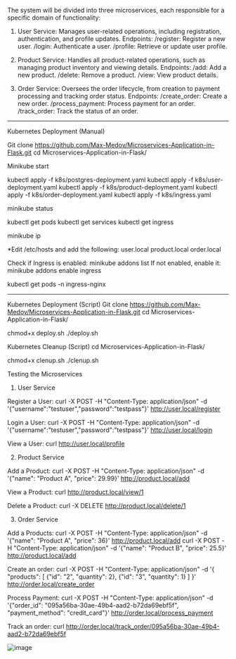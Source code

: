 The system will be divided into three microservices, each responsible for a specific domain of functionality:

1. User Service: Manages user-related operations, including registration, authentication, and profile updates.
Endpoints:
/register: Register a new user.
/login: Authenticate a user.
/profile: Retrieve or update user profile.

2. Product Service: Handles all product-related operations, such as managing product inventory and viewing details.
Endpoints:
/add: Add a new product.
/delete: Remove a product.
/view: View product details.

3. Order Service: Oversees the order lifecycle, from creation to payment processing and tracking order status.
Endpoints:
/create_order: Create a new order.
/process_payment: Process payment for an order.
/track_order: Track the status of an order.

----------------------------------------------

Kubernetes Deployment (Manual)

Git clone https://github.com/Max-Medov/Microservices-Application-in-Flask.git
cd Microservices-Application-in-Flask/

Minikube start

kubectl apply -f k8s/postgres-deployment.yaml
kubectl apply -f k8s/user-deployment.yaml
kubectl apply -f k8s/product-deployment.yaml
kubectl apply -f k8s/order-deployment.yaml
kubectl apply -f k8s/ingress.yaml

minikube status

kubectl get pods
kubectl get services
kubectl get ingress

minikube ip

*Edit /etc/hosts and add the following:
<minikube-ip> user.local
<minikube-ip> product.local
<minikube-ip> order.local

Check if Ingress is enabled:
minikube addons list
If not enabled, enable it:
minikube addons enable ingress

kubectl get pods -n ingress-nginx

---------------------------------------------------------------------

Kubernetes Deployment (Script)
Git clone https://github.com/Max-Medov/Microservices-Application-in-Flask.git
cd Microservices-Application-in-Flask/

chmod+x deploy.sh
./deploy.sh

Kubernetes Cleanup (Script)
cd Microservices-Application-in-Flask/

chmod+x clenup.sh
./clenup.sh



Testing the Microservices

1. User Service

Register a User:
curl -X POST -H "Content-Type: application/json" -d '{"username":"testuser","password":"testpass"}' http://user.local/register





Login a User:
curl -X POST -H "Content-Type: application/json" -d '{"username":"testuser","password":"testpass"}' http://user.local/login




View a User:
curl http://user.local/profile





2. Product Service 

Add a Product:
curl -X POST -H "Content-Type: application/json" -d '{"name": "Product A", "price": 29.99}' http://product.local/add




View a Product:
curl http://product.local/view/1



Delete a Product:
curl -X DELETE http://product.local/delete/1





3. Order Service 

Add a Products:
curl -X POST -H "Content-Type: application/json" -d '{"name": "Product A", "price": 36}' http://product.local/add
curl -X POST -H "Content-Type: application/json" -d '{"name": "Product B", "price": 25.5}' http://product.local/add




Create an order:
curl -X POST -H "Content-Type: application/json" -d '{
  "products": [
    {"id": "2", "quantity": 2},
    {"id": "3", "quantity": 1}
  ]
}' http://order.local/create_order




Process Payment:
curl -X POST -H "Content-Type: application/json" -d '{"order_id": "095a56ba-30ae-49b4-aad2-b72da69ebf5f", "payment_method": "credit_card"}' http://order.local/process_payment



Track an order:
curl http://order.local/track_order/095a56ba-30ae-49b4-aad2-b72da69ebf5f




![image](https://github.com/user-attachments/assets/57a47230-72e9-4271-91e2-f26a9ebed918)
